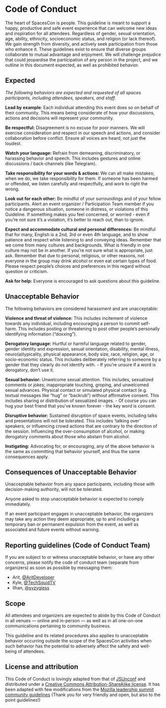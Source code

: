 # Code of Conduct

The heart of SpacesCon is people. This guideline is meant to support a happy, productive and safe event experience that can welcome new ideas and inspiration for all attendees. Regardless of gender, sexual orientation, age, ability, ethnicity, socioeconomic status, and religion (or lack thereof). We gain strength from diversity, and actively seek participation from those who enhance it. These guidelines exist to ensure that diverse groups collaborate to mutual advantage and enjoyment. We will challenge prejudice that could jeopardise the participation of any person in the project, and we outline in this document expected, as well as prohibited behavior.

## Expected

*The following behaviors are expected and requested of all spaces participants, including attendees, speakers, and staff.*

**Lead by example**: Each individual attending this event does so on behalf of their community. This means being considerate of how your discussions, actions and decisions will represent your community.

**Be respectful:** Disagreement is no excuse for poor manners. We will exercise consideration and respect in our speech and actions, and consider collaboration before conflict. Ensure all voices are heard, not just the loudest.

**Watch your language:** Refrain from demeaning, discriminatory, or harassing behavior and speech. This includes gestures and online discussions / back-channels (like Telegram).

**Take responsibility for your words & actions:** We can all make mistakes; when we do, we take responsibility for them. If someone has been harmed or offended, we listen carefully and respectfully, and work to right the wrong.

**Look out for each other:** Be mindful of your surroundings and of your fellow participants. Alert an event organizer / Participation Team member if you notice a dangerous situation, someone in distress, or violations of this Guideline. If something makes you feel concerned, or worried - even if you’re not sure it’s a violation, it’s better to reach out, than to ignore.

**Expect and accommodate cultural and personal differences:** Be mindful that for many, English is a 2nd, 3rd or even 4th language, and to show patience and respect while listening to and conveying ideas. Remember that we come from many cultures and backgrounds. What is friendly in one culture may not be in another. If you’re not sure what is appropriate, just ask. Remember that due to personal, religious, or other reasons, not everyone in the group may drink alcohol or even eat certain types of food. Please respect people’s choices and preferences in this regard without question or criticism.

**Ask for help:** Everyone is encouraged to ask questions about this guideline.

## Unacceptable Behavior

The following behaviors are considered harassment and are unacceptable:

**Violence and threat of violence:** This includes incitement of violence towards any individual, including encouraging a person to commit self-harm.   This includes posting or threatening to post other people’s personally identifying information (“doxxing”).

**Derogatory language:** Hurtful or harmful language related to gender, gender identity and expression, sexual orientation, disability, mental illness, neuro(a)typicality, physical appearance, body size, race, religion, age, or socio-economic status. This includes deliberately referring to someone by a gender that they clearly do not identify with. - If you’re unsure if a word is derogatory, don’t use it.

**Sexual behavior:** Unwelcome sexual attention. This includes, sexualized comments or jokes; inappropriate touching, groping, and unwelcomed sexual advances. Physical contact or simulated physical contact (e.g. textual messages like “hug” or “backrub”) without affirmative consent. This includes sharing or distribution of sexualized images. - Of course you can hug your best friend that you’ve known forever - the key word is consent.  

**Disruptive behavior:** Sustained disruption of space events, including talks and presentations will not be tolerated. This includes ‘talking over’ speakers, or influencing crowd actions that are contrary to the direction of the session. Influencing the over-consumption of alcohol, or making derogatory comments about those who abstain from alcohol.

**Instigating:** Advocating for, or encouraging, any of the above behavior is the same as committing that behavior yourself, and thus the same consequences apply.

## Consequences of Unacceptable Behavior

Unacceptable behavior from any space participants, including those with decision-making authority, will not be tolerated.

Anyone asked to stop unacceptable behavior is expected to comply immediately.

If an event participant engages in unacceptable behavior, the organizers may take any action they deem appropriate, up to and including a temporary ban or permanent expulsion from the event, as well as associated and future events without warning.

## Reporting guidelines (Code of Conduct Team)

If you are subject to or witness unacceptable behavior, or have any other concerns, please notify the code of conduct team (separate from organizers) as soon as possible by messaging them:

- Arit, [@AritDeveloper](https://twitter.com/AritDeveloper)
- Kyle, [@TechSquidTV](https://twitter.com/TechSquidTV)
- Ilhan, [@syzygiess](https://twitter.com/syzygiess)

## Scope

All attendees and organizers are expected to abide by this Code of Conduct in all venues — online and in-person — as well as in all one-on-one communications pertaining to community business.

This guideline and its related procedures also applies to unacceptable behavior occurring outside the scope of the SpacesCon activities when such behavior has the potential to adversely affect the safety and well-being of attendees.


## License and attribution

This Code of Conduct is lovingly adapted from that of [JSUnconf](https://raw.githubusercontent.com/jsunconf/2019.jsunconf.eu/master/content/coc.md) and distributed under a [Creative Commons Attribution-ShareAlike license](http://creativecommons.org/licenses/by-sa/3.0/).
It has been adapted with few modifications from the [Mozilla leadership summit community guidelines](https://github.com/mozilla/participation-org/blob/master/global_events/leadership_summit/code-of-conduct.md) (Thank you for very friendly and open, but also to the point guidelines!)
